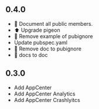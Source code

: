 ## 0.4.0

* 📝 Document all public members.
* ⬆️ Upgrade pigeon
* 🙈 Remove example of pubignore
* Update pubspec.yaml
* 🙈 Remove doc to pubignore
* 🚚 docs to doc

## 0.3.0

* Add AppCenter
* Add AppCenter Analytics
* Add AppCenter Crashlyitcs

